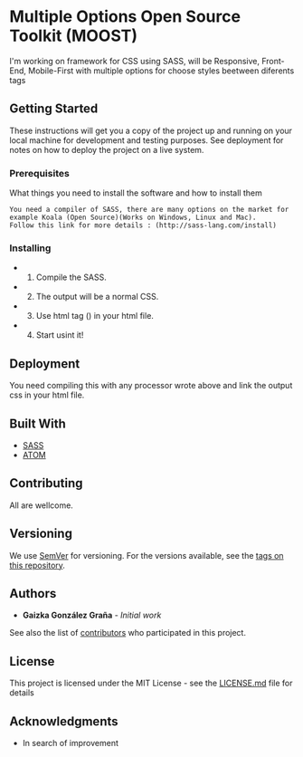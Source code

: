# Multiple Options Open Source Toolkit (MOOST)

I'm working on framework for CSS using SASS, will be Responsive, Front-End, Mobile-First with multiple options for choose styles beetween diferents tags

## Getting Started

These instructions will get you a copy of the project up and running on your local machine for development and testing purposes. See deployment for notes on how to deploy the project on a live system.

### Prerequisites

What things you need to install the software and how to install them

```
You need a compiler of SASS, there are many options on the market for example Koala (Open Source)(Works on Windows, Linux and Mac).
Follow this link for more details : (http://sass-lang.com/install)
```

### Installing

* 1. Compile the SASS.
* 2. The output will be a normal CSS.
* 3. Use html tag (<link href="output.css" rel="stylesheet" type="text/css">) in your html file.
* 4. Start usint it!

## Deployment

You need compiling this with any processor wrote above and link the output css in your html file.

## Built With

* [SASS](http://sass-lang.com/install)
* [ATOM](https://atom.io/)

## Contributing

All are wellcome.

## Versioning

We use [SemVer](http://semver.org/) for versioning. For the versions available, see the [tags on this repository](https://github.com/Gaizka-gzgr/Multiple-Options-Open-Source-Toolkit-MOOST-/tags). 

## Authors

* **Gaizka González Graña** - *Initial work* 

See also the list of [contributors](https://github.com/your/project/contributors) who participated in this project.

## License

This project is licensed under the MIT License - see the [LICENSE.md](LICENSE.md) file for details

## Acknowledgments

* In search of improvement
